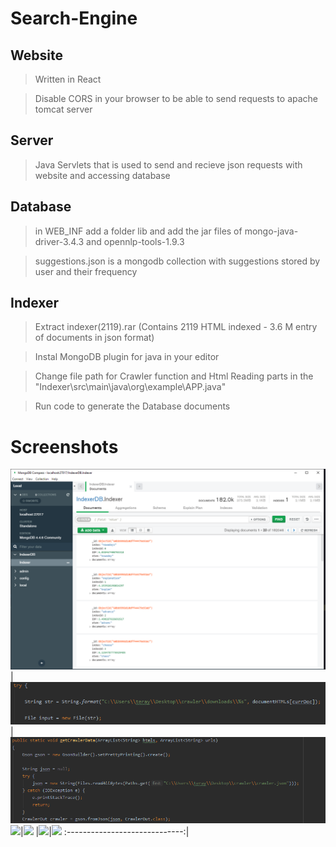 # Search-Engine

## Website

>Written in React

>Disable CORS in your browser to be able to send requests to apache tomcat server

## Server

> Java Servlets that is used to send and recieve json requests with website and accessing database

## Database

>in WEB_INF add a folder lib and add the jar files of mongo-java-driver-3.4.3 and opennlp-tools-1.9.3

>suggestions.json is a mongodb collection with suggestions stored by user and their frequency

## Indexer

> Extract indexer(2119).rar (Contains 2119 HTML indexed - 3.6 M entry of documents in json format)

> Instal MongoDB plugin for java in your editor

> Change file path for Crawler function and Html Reading parts in the "Indexer\src\main\java\org\example\APP.java"

> Run code to generate the Database documents

# Screenshots
![](screenshots/Capture1.PNG)
|![](screenshots/Capture2.PNG)
|![](screenshots/Capture3.PNG)
![](screenshots/Capture4.PNG)|![](screenshots/Capture5.PNG)
|![](screenshots/Capture6.PNG)|![](screenshots/Capture7.PNG)
:-----------------------------:|

